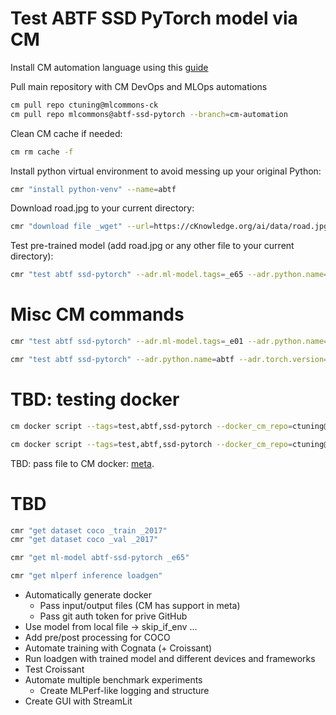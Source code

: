 # Test ABTF SSD PyTorch model via CM

Install CM automation language using this [guide](https://github.com/mlcommons/ck/blob/master/docs/installation.md)

Pull main repository with CM DevOps and MLOps automations

```bash
cm pull repo ctuning@mlcommons-ck
cm pull repo mlcommons@abtf-ssd-pytorch --branch=cm-automation
```

Clean CM cache if needed:

```bash
cm rm cache -f
```

Install python virtual environment to avoid messing up your original Python:

```bash
cmr "install python-venv" --name=abtf
```

Download road.jpg to your current directory:
```bash
cmr "download file _wget" --url=https://cKnowledge.org/ai/data/road.jpg --verify=no --md5sum=470ba3b9a2f9ae21ed7a03e2680108a5
```

Test pre-trained model (add road.jpg or any other file to your current directory):
```bash
cmr "test abtf ssd-pytorch" --adr.ml-model.tags=_e65 --adr.python.name=abtf --input=road.jpg --output=road_ssd.jpg
```

# Misc CM commands


```bash
cmr "test abtf ssd-pytorch" --adr.ml-model.tags=_e01 --adr.python.name=abtf --input=road.jpg --output=road_ssd.jpg
```

```bash
cmr "test abtf ssd-pytorch" --adr.python.name=abtf --adr.torch.version=1.13.1 --adr.torchvision.version=0.14.1 --input=road.jpg --output=road_ssd.jpg
```

# TBD: testing docker

```bash
cm docker script --tags=test,abtf,ssd-pytorch --docker_cm_repo=ctuning@mlcommons-ck --env.CM_GH_TOKEN={TOKEN} --input=road.jpg --output=road_ssd.jpg
```

```bash
cm docker script --tags=test,abtf,ssd-pytorch --docker_cm_repo=ctuning@mlcommons-ck --docker_os=ubuntu --docker_os_version=23.04 --input=road.jpg --output=road_ssd.jpg 
```

TBD: pass file to CM docker: [meta](https://github.com/mlcommons/ck/blob/master/cm-mlops/script/build-mlperf-inference-server-nvidia/_cm.yaml#L197).



# TBD

```bash
cmr "get dataset coco _train _2017"
cmr "get dataset coco _val _2017"

cmr "get ml-model abtf-ssd-pytorch _e65"

cmr "get mlperf inference loadgen"
```

* Automatically generate docker
  * Pass input/output files (CM has support in meta)
  * Pass git auth token for prive GitHub
* Use model from local file -> skip_if_env ...
* Add pre/post processing for COCO
* Automate training with Cognata (+ Croissant)
* Run loadgen with trained model and different devices and frameworks
* Test Croissant
* Automate multiple benchmark experiments
  * Create MLPerf-like logging and structure
* Create GUI with StreamLit
